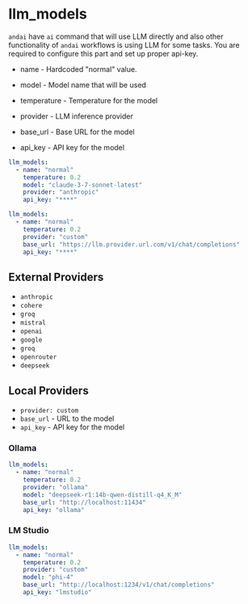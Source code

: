 # llm_models 

`andai` have `ai` command that will use LLM directly and also other functionality of `andai` workflows is using LLM for some tasks.
You are required to configure this part and set up proper api-key.

- name - Hardcoded "normal" value.

- model - Model name that will be used
- temperature - Temperature for the model
- provider - LLM inference provider 
- base_url - Base URL for the model
- api_key - API key for the model


```yaml
llm_models:
  - name: "normal"
    temperature: 0.2
    model: "claude-3-7-sonnet-latest"
    provider: "anthropic"
    api_key: "****"
```

```yaml
llm_models:
  - name: "normal"
    temperature: 0.2
    provider: "custom"
    base_url: "https://llm.provider.url.com/v1/chat/completions"
    api_key: "****"
```

## External Providers
- `anthropic`
- `cohere`
- `groq`
- `mistral`
- `openai`
- `google`
- `groq`
- `openrouter`
- `deepseek`

## Local Providers
- `provider: custom`
- `base_url` - URL to the model
- `api_key` - API key for the model

### Ollama
```yaml
llm_models:
  - name: "normal"
    temperature: 0.2
    provider: "ollama"
    model: "deepseek-r1:14b-qwen-distill-q4_K_M"
    base_url: "http://localhost:11434"
    api_key: "ollama"
```

### LM Studio
```yaml
llm_models:
  - name: "normal"
    temperature: 0.2
    provider: "custom"
    model: "phi-4"
    base_url: "http://localhost:1234/v1/chat/completions"
    api_key: "lmstudio"
```
